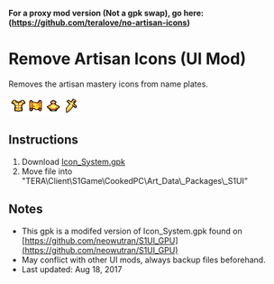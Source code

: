 **For a proxy mod version (Not a gpk swap), go here: (https://github.com/teralove/no-artisan-icons)**

# Remove Artisan Icons (UI Mod)
Removes the artisan mastery icons from name plates.

![Image](https://github.com/teralove/remove-artisan-icons/blob/master/artisan_mastery_icons.png)

## Instructions
1. Download [Icon_System.gpk](https://github.com/teralove/remove-artisan-icons/blob/master/Icon_System.gpk)
2. Move file into "TERA\Client\S1Game\CookedPC\Art_Data\\_Packages\\_S1UI"

## Notes
- This gpk is a modifed version of Icon_System.gpk found on [https://github.com/neowutran/S1UI_GPU](https://github.com/neowutran/S1UI_GPU)
- May conflict with other UI mods, always backup files beforehand.
- Last updated: Aug 18, 2017
